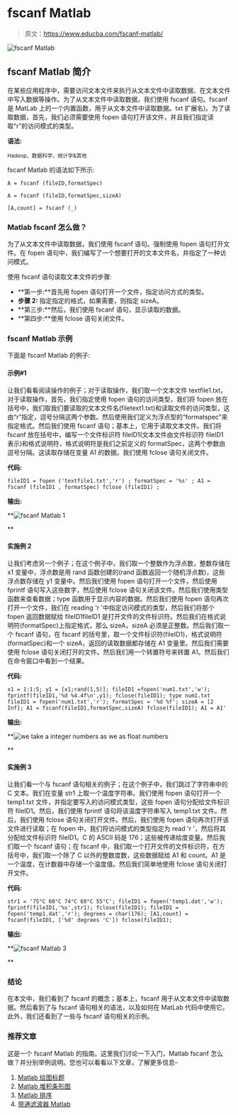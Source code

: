 # fscanf Matlab

> 原文：<https://www.educba.com/fscanf-matlab/>

![fscanf Matlab](img/c37d8f2c388d1bdee7fc24d45a450336.png)



## fscanf Matlab 简介

在某些应用程序中，需要访问文本文件来执行从文本文件中读取数据、在文本文件中写入数据等操作。为了从文本文件中读取数据，我们使用 fscanf 语句。fscanf 是 MatLab 上的一个内置函数，用于从文本文件中读取数据。txt 扩展名)。为了读取数据，首先，我们必须需要使用 fopen 语句打开该文件，并且我们指定读取“r”的访问模式的类型。

**语法:**

<small>Hadoop、数据科学、统计学&其他</small>

fscanf Matlab 的语法如下所示:

`A = fscanf (fileID,formatSpec)`

`A = fscanf (fileID,formatSpec,sizeA)`

`[A,count] = fscanf (_)`

### Matlab fscanf 怎么做？

为了从文本文件中读取数据，我们使用 fscanf 语句。强制使用 fopen 语句打开文件。在 fopen 语句中，我们编写了一个想要打开的文本文件名，并指定了一种访问模式。

使用 fscanf 语句读取文本文件的步骤:

*   **第一步:**首先用 fopen 语句打开一个文件，指定访问方式的类型。
*   **步骤 2:** 指定指定的格式，如果需要，则指定 sizeA。
*   **第三步:**然后，我们使用 fscanf 语句，显示读取的数据。
*   **第四步:**使用 fclose 语句关闭文件。

### fscanf Matlab 示例

下面是 fscanf Matlab 的例子:

#### 示例#1

让我们看看阅读操作的例子；对于读取操作，我们取一个文本文件 textfile1.txt，对于读取操作，首先，我们指定使用 fopen 语句的访问类型，我们将 fopen 放在括号中，我们取我们要读取的文本文件名(filetext1.txt)和读取文件的访问类型，这由“r”指定，逗号分隔这两个参数。然后使用我们定义为浮点型的“formatspec”来指定格式。然后我们使用 fscanf 语句；基本上，它用于读取文本文件。我们将 fscanf 放在括号中，编写一个文件标识符 fileID1(文本文件由文件标识符 fileID1 表示)和格式说明符，格式说明符是我们之前定义的 formatSpec，这两个参数由逗号分隔。这读取存储在变量 A1 的数据。我们使用 fclose 语句关闭文件。

**代码:**

`fileID1 = fopen ('textfile1.txt','r') ;
formatSpec = '%s' ;
A1 = fscanf (fileID1 , formatSpec)
fclose (fileID1) ;`

**输出:**

**![fscanf Matlab 1](img/c654486375b75a5e4c99726ad5dbccf4.png)

** 

#### 实施例 2

让我们考虑另一个例子；在这个例子中，我们取一个整数作为浮点数，整数存储在 x1 变量中，浮点数是用 rand 函数创建的(rand 函数返回一个随机浮点数)，这些浮点数存储在 y1 变量中。然后我们使用 fopen 语句打开一个文件，然后使用 fprintf 语句写入这些数字，然后使用 fclose 语句关闭该文件。然后我们使用类型函数来查看数据；type 函数用于显示内容的数据。然后我们使用 fopen 语句再次打开一个文件，我们在 reading 'r '中指定访问模式的类型，然后我们将那个 fopen 返回数据赋给 fileID1fileID1 是打开文件的文件标识符。然后我们在格式说明符(formatSpec)上指定格式，那么 sizeA，sizeA 必须是正整数。然后我们取一个 fscanf 语句，在 fscanf 的括号里，取一个文件标识符(fileID1)，格式说明符(formatSpec)和一个 sizeA，返回的读取数据都存储在 A1 变量里。然后我们需要使用 fclose 语句关闭打开的文件。然后我们用一个转置符号来转置 A1。然后我们在命令窗口中看到一个结果。

**代码:**

`x1 = 1:1:5;
y1 = [x1;rand(1,5)];
fileID1 =fopen('num1.txt','w');
fprintf(fileID1,'%d %4.4f\n',y1);
fclose(fileID1);
type num1.txt
fileID1 = fopen('num1.txt','r');
formatSpec = '%d %f';
sizeA = [2 Inf];
A1 = fscanf(fileID1,formatSpec,sizeA)
fclose(fileID1);
A1 = A1'`

**输出:**

**![we take a integer numbers as we as float numbers](img/0910c5a01cc30107835aa605f13908e3.png)

** 

#### 实施例 3

让我们看一个与 fscanf 语句相关的例子；在这个例子中，我们跳过了字符串中的 C 文本。我们在变量 str1 上取一个温度字符串。我们使用 fopen 语句打开一个 temp1.txt 文件，并指定要写入的访问模式类型，这些 fopen 语句分配给文件标识符 fileID1。然后，我们使用 fprintf 语句将该温度字符串写入 temp1.txt 文件。然后，我们使用 fclose 语句关闭打开文件。然后，我们使用 fopen 语句再次打开该文件进行读取；在 fopen 中，我们将访问模式的类型指定为 read 'r '，然后将其分配给文件标识符 fileID1。C 的 ASCII 码是 176；这些被传递给度变量。然后我们取一个 fscanf 语句；在 fscanf 中，我们取一个打开文件的文件标识符，在方括号中，我们取一个除了 C 以外的整数度数，这些数据赋给 A1 和 count。A1 是一个温度，在计数器中存储一个温度值。然后我们简单地使用 fclose 语句关闭打开文件。

**代码:**

`str1 = '75°C 60°C 74°C 69°C 55°C';
fileID1 = fopen('temp1.dat','w');
fprintf(fileID1,'%s',str1);
fclose(fileID1);
fileID1 = fopen('temp1.dat','r');
degrees = char(176);
[A1,count] = fscanf(fileID1, ['%d' degrees 'C'])
fclose(fileID1);`

**输出:**

**![fscanf Matlab 3](img/5638386cd3df0dcb5c8883ab76036436.png)

** 

### 结论

在本文中，我们看到了 fscanf 的概念；基本上，fscanf 用于从文本文件中读取数据。然后看到了与 fscanf 语句相关的语法，以及如何在 MatLab 代码中使用它。此外，我们还看到了一些与 fscanf 语句相关的示例。

### 推荐文章

这是一个 fscanf Matlab 的指南。这里我们讨论一下入门，Matlab fscanf 怎么做？并分别举例说明。您也可以看看以下文章，了解更多信息–

1.  [Matlab 绘图标题](https://www.educba.com/matlab-plot-title/)
2.  [Matlab 堆积条形图](https://www.educba.com/matlab-stacked-bar/)
3.  [Matlab 排序](https://www.educba.com/matlab-sort/)
4.  [带通滤波器 Matlab](https://www.educba.com/bandpass-filter-matlab/)






